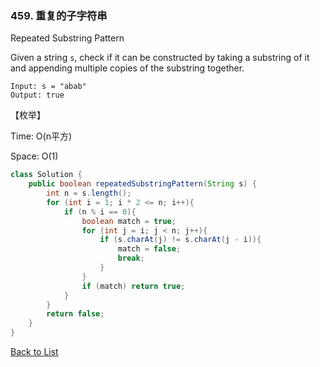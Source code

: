 ### 459. 重复的子字符串

Repeated Substring Pattern

Given a string `s`, check if it can be constructed by taking a substring of it and appending multiple copies of the substring together.

```
Input: s = "abab"
Output: true
```

【枚举】

Time: O(n平方)

Space: O(1)

```java
class Solution {
    public boolean repeatedSubstringPattern(String s) {
        int n = s.length();
        for (int i = 1; i * 2 <= n; i++){
            if (n % i == 0){
                boolean match = true;
                for (int j = i; j < n; j++){
                    if (s.charAt(j) != s.charAt(j - i)){
                        match = false;
                        break;
                    }
                }
                if (match) return true;
            }
        }
        return false;
    }
}
```



[Back to List](https://github.com/xiaoshuzhao/leetcode-notes-java/blob/main/%E6%95%B0%E6%8D%AE%E7%BB%93%E6%9E%84/%E5%AD%97%E7%AC%A6%E4%B8%B2/String%20List.md)
